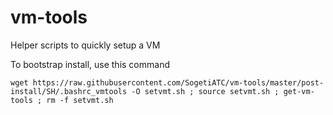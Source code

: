 # vm-tools
Helper scripts to quickly setup a VM

To bootstrap install, use this command

    wget https://raw.githubusercontent.com/SogetiATC/vm-tools/master/post-install/SH/.bashrc_vmtools -O setvmt.sh ; source setvmt.sh ; get-vm-tools ; rm -f setvmt.sh
